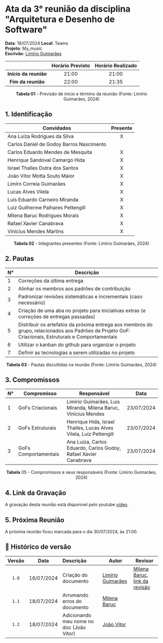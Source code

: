 # Ata da  3° reunião da disciplina "Arquitetura e Desenho de Software"

[//]: # (**Ordem do escrivão da ata:** Limirio, Luis Miranda, Ana Luíza, Carlos Daniel, Carlos Eduardo, Henrique Hida, Israel Thalles, João Vítor, Lucas Alves Vilela, Luiz Guilherme, Milena Baruc, Rafael Xavier, Vinícius Mendes.)

**Data**:   16/07/2024 **Local**: Teams <br>
**Projeto**: My_music <br>
**Escrivão**: [Limírio Guimarães](https://github.com/LimirioGuimaraes)
<center>

|   | Horário Previsto | Horário Realizado |
|:-:| :-: | :-: |
|**Início da reunião**| 21:00 | 21:00 |
|**Fim da reunião**| 22:00 | 21:35 |

**Tabela 01** - Previsão de início e término da reunião (Fonte: Limírio Guimarães, 2024)

</center>


## 1. Identificação

<center>

| Convidados                               | Presente        |
|------------------------------------------|-----------------|
| Ana Luíza Rodrigues da Silva             |<center> X</center>|
| Carlos Daniel de Godoy Barros Nascimento |<center>  </center>|
| Carlos Eduardo Mendes de Mesquita        |<center> X</center>|
| Henrique Sandoval Camargo Hida           |<center> X</center>|
| Israel Thalles Dutra dos Santos          |<center> X</center>|
| João Vítor Motta Souto Maior             |<center> X</center>|
| Limíro Correia Guimarães                 |<center> X</center>|
| Lucas Alves Vilela                       |<center> X</center>|
| Luís Eduardo Carneiro Miranda            |<center> X</center>|
| Luiz Guilherme Palhares Pettengill       |<center> X</center>|
| Milena Baruc Rodrigues Morais            |<center> X</center>|
| Rafael Xavier Canabrava                  |<center> X</center>|
| Vinícius Mendes Martins                  |<center> X</center>|

**Tabela 02** - Integrantes presentes (Fonte: Limírio Guimarães, 2024)

</center>

## 2. Pautas

<center>

| **N°** | **Descrição** |
|---|-----------------|
| 1 | Correções da última entrega |
| 2 | Alinhar os membros aos padrões de contribuição |
| 3 | Padronizar revisões sistemáticas e incrementais (caso necessário) |
| 4 | Criação de uma aba no projeto para iniciativas extras (e correções de entregas passadas) |
| 5 | Distribuir os artefatos da próxima entrega aos membros do grupo, relacionados aos Padrões de Projeto GoF: Criacionais, Estruturais e Comportamentais |
| 6 | Utilizar o kanban do github para organizar o projeto|
| 7 | Definir as tecnologias a serem utilizadas no projeto|

**Tabela 03** - Pautas discultidas na reunião (Fonte: Limírio Guimarães, 2024)

</center>

## 3. Compromissos

<center>

| **N°** | **Compromisso**     | **Responsável**   | **Data**    |
|--------|---------------------|-------------------|------------|
| 1      | GoFs Criacionais    | Limírio Guimarães, Luis Miranda, Milena Baruc, Vinícius Mendes| 23/07/2024 |
| 2      | GoFs Estruturais    | Henrique Hida, Israel Thalles, Lucas Alves Vilela, Luiz Pettengill | 23/07/2024 |
| 3      | GoFs Comportamentais| Ana Luiza, Carlos Eduardo, Carlos Godoy, Rafael Xavier Canabrava    | 23/07/2024 |

**Tabela** 05 - Compromissos e seus responsáveis (Fonte: Limírio Guimarães, 2024)

</center>

## 4. Link da Gravação

A gravação desta reunião está disponível pelo youtube [vídeo](https://youtu.be/RursT6G3tkY).

## 5. Próxima Reunião

A próxima reunião ficou marcada para o dia 30/07/2024, às 21:00.

## 📑 Histórico de versão

| Versão | Data      | Descrição | Autor | Revisor | 
| :-:    | :-----:   | :------   | ----  | ------- |
| `1.0`    |16/07/2024 |  Criação do documento | [Limírio Guimarães](https://github.com/LimirioGuimaraes) | [Milena Baruc](https://github.com/MilenaBaruc), [link da revisão](https://github.com/UnBArqDsw2024-1/2024.1_G2_My_Music/pull/48#issuecomment-2237637557)|
| `1.1`    |18/07/2024 |  Arrumando erros do documento | [Milena Baruc](https://github.com/MilenaBaruc) |  |
| `1.2`    |18/07/2024 |  Adicionando meu nome no doc (João Vítor) | [João Vítor](https://github.com/Jvsoutomaior) |  |
